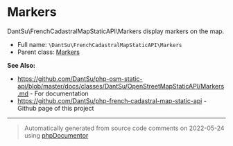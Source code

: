 
# Markers

DantSu\FrenchCadastralMapStaticAPI\Markers display markers on the map.



* Full name: `\DantSu\FrenchCadastralMapStaticAPI\Markers`
* Parent class: [Markers](../../../classes.md)

**See Also:**

* https://github.com/DantSu/php-osm-static-api/blob/master/docs/classes/DantSu/OpenStreetMapStaticAPI/Markers.md - For documentation
* https://github.com/DantSu/php-french-cadastral-map-static-api - Github page of this project





---
> Automatically generated from source code comments on 2022-05-24 using [phpDocumentor](http://www.phpdoc.org/)
